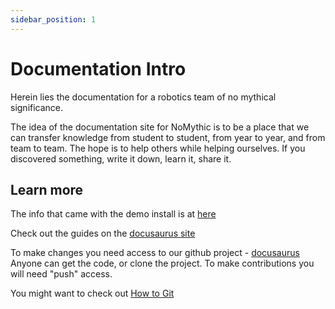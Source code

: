 ```yaml
---
sidebar_position: 1
---
```


# Documentation Intro

Herein lies the documentation for a robotics team of no mythical significance. 

The idea of the documentation site for NoMythic is to be a place that we can transfer knowledge from student to student, 
from year to year, and from team to team. The hope is to help others while helping ourselves. If you discovered something,
write it down, learn it, share it.

## Learn more

The info that came with the demo install is at [here](/how-to-docu/intro.md)

Check out the guides on the [docusaurus site](https://docusaurus.io/docs/category/guides)

To make changes you need access to our github project - [docusaurus](https://github.com/2491-NoMythic/docusaurus) Anyone can get the code, or clone the project. To make contributions you will need "push" access.

You might want to check out [How to Git](./how-to/how-to-git)
